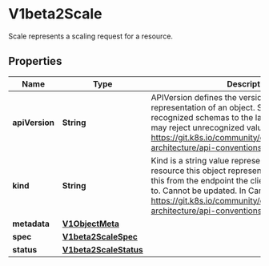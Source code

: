 

# V1beta2Scale

Scale represents a scaling request for a resource.
## Properties

Name | Type | Description | Notes
------------ | ------------- | ------------- | -------------
**apiVersion** | **String** | APIVersion defines the versioned schema of this representation of an object. Servers should convert recognized schemas to the latest internal value, and may reject unrecognized values. More info: https://git.k8s.io/community/contributors/devel/sig-architecture/api-conventions.md#resources |  [optional]
**kind** | **String** | Kind is a string value representing the REST resource this object represents. Servers may infer this from the endpoint the client submits requests to. Cannot be updated. In CamelCase. More info: https://git.k8s.io/community/contributors/devel/sig-architecture/api-conventions.md#types-kinds |  [optional]
**metadata** | [**V1ObjectMeta**](V1ObjectMeta.md) |  |  [optional]
**spec** | [**V1beta2ScaleSpec**](V1beta2ScaleSpec.md) |  |  [optional]
**status** | [**V1beta2ScaleStatus**](V1beta2ScaleStatus.md) |  |  [optional]



